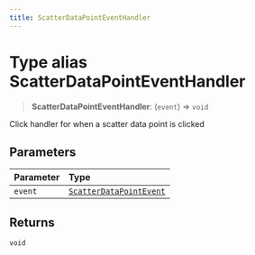 ```yaml
---
title: ScatterDataPointEventHandler
---
```


# Type alias ScatterDataPointEventHandler

> **ScatterDataPointEventHandler**: (`event`) => `void`

Click handler for when a scatter data point is clicked

## Parameters

| Parameter | Type |
| :------ | :------ |
| `event` | [`ScatterDataPointEvent`](type-alias.ScatterDataPointEvent.md) |

## Returns

`void`
